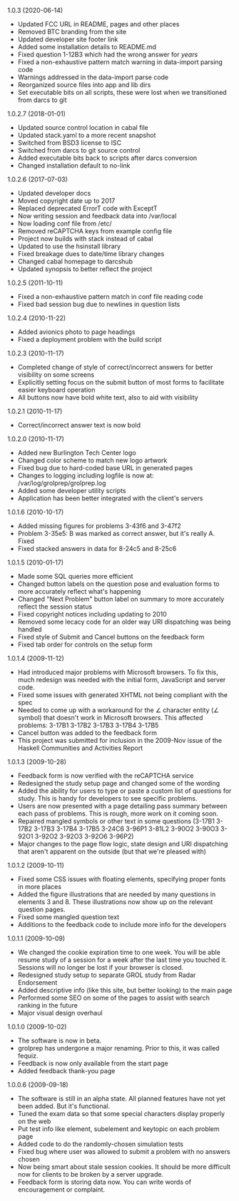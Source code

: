 1.0.3 (2020-06-14)

   * Updated FCC URL in README, pages and other places
   * Removed BTC branding from the site
   * Updated developer site footer link
   * Added some installation details to README.md
   * Fixed question 1-12B3 which had the wrong answer for *years*
   * Fixed a non-exhaustive pattern match warning in data-import parsing code
   * Warnings addressed in the data-import parse code
   * Reorganized source files into app and lib dirs
   * Set executable bits on all scripts, these were lost when we transitioned from darcs to git


1.0.2.7 (2018-01-01)

   * Updated source control location in cabal file
   * Updated stack.yaml to a more recent snapshot
   * Switched from BSD3 license to ISC
   * Switched from darcs to git source control
   * Added executable bits back to scripts after darcs conversion
   * Changed installation default to no-link


1.0.2.6 (2017-07-03)

   * Updated developer docs
   * Moved copyright date up to 2017
   * Replaced deprecated ErrorT code with ExceptT
   * Now writing session and feedback data into /var/local
   * Now loading conf file from /etc/
   * Removed reCAPTCHA keys from example config file
   * Project now builds with stack instead of cabal
   * Updated to use the hsinstall library
   * Fixed breakage dues to date/time library changes
   * Changed cabal homepage to darcshub
   * Updated synopsis to better reflect the project


1.0.2.5 (2011-10-11)

   * Fixed a non-exhaustive pattern match in conf file reading code
   * Fixed bad session bug due to newlines in question lists


1.0.2.4 (2010-11-22)

   * Added avionics photo to page headings
   * Fixed a deployment problem with the build script


1.0.2.3 (2010-11-17)

   * Completed change of style of correct/incorrect answers for
      better visibility on some screens
   * Explicitly setting focus on the submit button of most forms
     to facilitate easier keyboard operation
   * All buttons now have bold white text, also to aid with
     visibility


1.0.2.1 (2010-11-17)

   * Correct/incorrect answer text is now bold


1.0.2.0 (2010-11-17)

   * Added new Burlington Tech Center logo
   * Changed color scheme to match new logo artwork
   * Fixed bug due to hard-coded base URL in generated pages
   * Changes to logging including logfile is now at:
     /var/log/grolprep/grolprep.log
   * Added some developer utility scripts
   * Application has been better integrated with the client's servers


1.0.1.6 (2010-10-17)

   * Added missing figures for problems 3-43f6 and 3-47f2
   * Problem 3-35e5: B was marked as correct answer, but it's really
     A. Fixed
   * Fixed stacked answers in data for 8-24c5 and 8-25c6


1.0.1.5 (2010-01-17)

   * Made some SQL queries more efficient
   * Changed button labels on the question pose and evaluation
     forms to more accurately reflect what's happening
   * Changed "Next Problem" button label on summary to more
     accurately reflect the session status
   * Fixed copyright notices including updating to 2010
   * Removed some lecacy code for an older way URI dispatching was
     being handled
   * Fixed style of Submit and Cancel buttons on the feedback form
   * Fixed tab order for controls on the setup form


1.0.1.4 (2009-11-12)

   * Had introduced major problems with Microsoft browsers. To fix
     this, much redesign was needed with the initial form, JavaScript
     and server code.
   * Fixed some issues with generated XHTML not being compliant
     with the spec
   * Needed to come up with a workaround for the &ang; character
     entity (∠ symbol) that doesn't work in Microsoft browsers. This 
     affected problems: 3-17B1 3-17B2 3-17B3 3-17B4
     3-17B5
   * Cancel button was added to the feedback form
   * This project was submitted for inclusion in the 2009-Nov issue
     of the Haskell Communities and Activities Report


1.0.1.3 (2009-10-28)

   * Feedback form is now verified with the reCAPTCHA service
   * Redesigned the study setup page and changed some of the wording
   * Added the ability for users to type or paste a custom list
     of questions for study. This is handy for developers to see
     specific problems.
   * Users are now presented with a page detailing pass summary
     between each pass of problems. This is rough, more work on it
     coming soon.
   * Repaired mangled symbols or other text in some questions
     (3-17B1 3-17B2 3-17B3 3-17B4 3-17B5 3-24C6 3-96P1 3-81L2 3-90O2
     3-90O3 3-92O1 3-92O2 3-92O3 3-92O6 3-96P2)
   * Major changes to the page flow logic, state design and URI
     dispatching that aren't apparent on the outside (but that
     we're pleased with)


1.0.1.2 (2009-10-11)

   * Fixed some CSS issues with floating elements, specifying proper
     fonts in more places
   * Added the figure illustrations that are needed by many questions
     in elements 3 and 8. These illustrations now show up on the
     relevant question pages.
   * Fixed some mangled question text
   * Additions to the feedback code to include more info for the
     developers


1.0.1.1 (2009-10-09)

   * We changed the cookie expiration time to one week. You will
     be able resume study of a session for a week after the last
     time you touched it. Sessions will no longer be lost if your
     browser is closed.
   * Redesigned study setup to separate GROL study from Radar
     Endorsement
   * Added descriptive info (like this site, but better looking)
     to the main page
   * Performed some SEO on some of the pages to assist with search
     ranking in the future
   * Major visual design overhaul


1.0.1.0 (2009-10-02)

   * The software is now in beta.
   * grolprep has undergone a major renaming. Prior to this, it
     was called fequiz.
   * Feedback is now only available from the start page
   * Added feedback thank-you page


1.0.0.6 (2009-09-18)

   * The software is still in an alpha state. All planned features
     have not yet been added. But it's functional.
   * Tuned the exam data so that some special characters display
     properly on the web
   * Put test info like element, subelement and keytopic on each
     problem page
   * Added code to do the randomly-chosen simulation tests
   * Fixed bug where user was allowed to submit a problem with no
     answers chosen
   * Now being smart about stale session cookies. It should be more
     difficult now for clients to be broken by a server upgrade.
   * Feedback form is storing data now. You can write words of
     encouragement or complaint.
